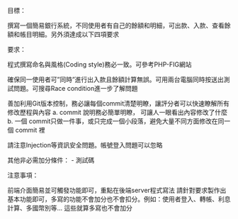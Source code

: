 目標：

撰寫一個簡易銀行系統，不同使用者有自己的餘額和明細，可出款、入款、查看餘額和帳目明細。另外須達成以下四項要求

要求：

程式撰寫命名與風格(Coding style)務必一致。可參考PHP-FIG網站

確保同一使用者可”同時”進行出入款且餘額計算無誤。可用兩台電腦同時按送出測試問題。可搜尋Race condition進一步了解問題

善加利用Git版本控制，務必讓每個commit清楚明瞭，讓評分者可以快速瞭解所有修改歷程與內容 a. commit 說明務必簡單明瞭，
可讓人一眼看出內容修改了什麼 b. 一個 commit只做一件事，或只完成一個小段落，避免大量不同方面修改在同一個 commit 裡

請注意Injection等資訊安全問題。帳號登入問題可以忽略

其他非必需加分條件： - 測試碼

注意事項：

前端介面簡易並可觸發功能即可，重點在後端server程式寫法
請針對要求製作出基本功能即可，多寫的功能不會加分也不會扣分。例如：使用者登入、轉帳、利息計算、多國幣別等... 這些就算多寫也不會加分